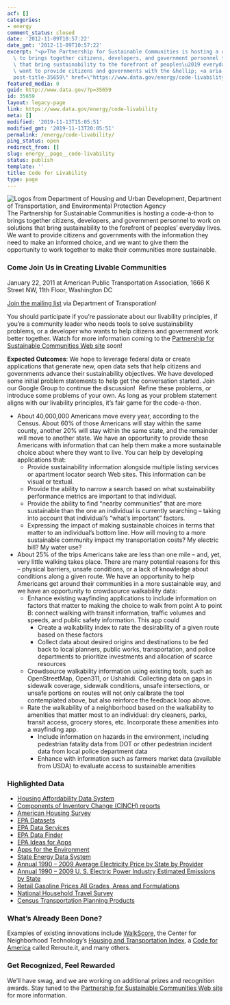 ```yaml
---
acf: []
categories:
- energy
comment_status: closed
date: '2012-11-09T10:57:22'
date_gmt: '2012-11-09T10:57:22'
excerpt: "<p>The Partnership for Sustainable Communities is hosting a code-a-thon\
  \ to brings together citizens, developers, and government personnel to work on solutions\
  \ that bring sustainability to the forefront of peoples\u2019 everyday lives. We\
  \ want to provide citizens and governments with the &hellip; <a aria-describedby=\"\
  post-title-35659\" href=\"https://www.data.gov/energy/code-livability\">Continued</a></p>\n"
featured_media: 0
guid: http://www.data.gov/?p=35659
id: 35659
layout: legacy-page
link: https://www.data.gov/energy/code-livability
meta: []
modified: '2019-11-13T15:05:51'
modified_gmt: '2019-11-13T20:05:51'
permalink: /energy/code-livability/
ping_status: open
redirect_from: []
slug: energy__page__code-livability
status: publish
template: ''
title: Code for Livability
type: page
---
```

![Logos from Department of Housing and Urban Development, Department of Transportation, and Environmental Protection Agency](https://s3.amazonaws.com/bsp-ocsit-prod-east-appdata/datagov/wordpress/2013/10/attachments/partnership_hud_dot3.jpg)The Partnership for Sustainable Communities is hosting a code-a-thon to brings together citizens, developers, and government personnel to work on solutions that bring sustainability to the forefront of peoples’ everyday lives. We want to provide citizens and governments with the information they need to make an informed choice, and we want to give them the opportunity to work together to make their communities more sustainable.

### Come Join Us in Creating Livable Communities

January 22, 2011 at American Public Transportation Association, 1666 K Street NW, 11th Floor, Washington DC

[Join the mailing list](https://public.govdelivery.com/accounts/USDOT/subscriber/new?topic_id=USDOT_57) via Department of Transporation!

You should participate if you’re passionate about our livability principles, if you’re a community leader who needs tools to solve sustainability problems, or a developer who wants to help citizens and government work better together. Watch for more information coming to the [Partnership for Sustainable Communities Web site](http://www.sustainablecommunities.gov/) soon!

**Expected Outcomes**: We hope to leverage federal data or create applications that generate new, open data sets that help citizens and governments advance their sustainability objectives. We have developed some initial problem statements to help get the conversation started. Join our Google Group to continue the discussion!  Refine these problems, or introduce some problems of your own. As long as your problem statement aligns with our livability principles, it’s fair game for the code-a-thon.

* About 40,000,000 Americans move every year, according to the Census. About 60% of those Americans will stay within the same county, another 20% will stay within the same state, and the remainder will move to another state. We have an opportunity to provide these Americans with information that can help them make a more sustainable choice about where they want to live. You can help by developing applications that:
  * Provide sustainability information alongside multiple listing services or apartment locator search Web sites. This information can be visual or textual.
  * Provide the ability to narrow a search based on what sustainability performance metrics are important to that individual.
  * Provide the ability to find “nearby communities” that are more sustainable than the one an individual is currently searching – taking into account that individual’s “what’s important” factors.
  * Expressing the impact of making sustainable choices in terms that matter to an individual’s bottom line. How will moving to a more sustainable community impact my transportation costs? My electric bill? My water use?
* About 25% of the trips Americans take are less than one mile – and, yet, very little walking takes place. There are many potential reasons for this – physical barriers, unsafe conditions, or a lack of knowledge about conditions along a given route. We have an opportunity to help Americans get around their communities in a more sustainable way, and we have an opportunity to crowdsource walkability data:
  * Enhance existing wayfinding applications to include information on factors that matter to making the choice to walk from point A to point B: connect walking with transit information, traffic volumes and speeds, and public safety information. This app could
    * Create a walkability index to rate the desirability of a given route based on these factors
    * Collect data about desired origins and destinations to be fed back to local planners, public works, transportation, and police departments to prioritize investments and allocation of scarce resources
  * Crowdsource walkability information using existing tools, such as OpenStreetMap, Open311, or Ushahidi. Collecting data on gaps in sidewalk coverage, sidewalk conditions, unsafe intersections, or unsafe portions on routes will not only calibrate the tool contemplated above, but also reinforce the feedback loop above.
  * Rate the walkability of a neighborhood based on the walkability to amenities that matter most to an individual: dry cleaners, parks, transit access, grocery stores, etc. Incorporate these amenities into a wayfinding app.
    * Include information on hazards in the environment, including pedestrian fatality data from DOT or other pedestrian incident data from local police department data
    * Enhance with information such as farmers market data (available from USDA) to evaluate access to sustainable amenities

### Highlighted Data

* [Housing Affordability Data System](http://www.huduser.org/portal/datasets/hads/hads.html)
* [Components of Inventory Change (CINCH) reports](http://www.huduser.org/portal/datasets/cinch.html)
* [American Housing Survey](http://www.census.gov/housing/ahs/)
* [EPA Datasets](https://developer.epa.gov/category/data/)
* [EPA Data Services](https://developer.epa.gov/)
* [EPA Data Finder](http://www.epa.gov/data/)
* [EPA Ideas for Apps](https://developer.epa.gov/forums/forum/applications/new-application-ideas/)
* [Apps for the Environment](https://www.challenge.gov/challenge/apps-for-the-environment/)
* [State Energy Data System](http://explore.data.gov/Energy-and-Utilities/State-Energy-Data-System-SEDS-/iqcp-jsks)
* [Annual 1990 – 2009 Average Electricity Price by State by Provider](http://explore.data.gov/Energy-and-Utilities/Annual-1990-2009-Average-Electricity-Price-by-Stat/ye3w-qcvg)
* [Annual 1990 – 2009 U. S. Electric Power Industry Estimated Emissions by State](http://explore.data.gov/Energy-and-Utilities/Annual-1990-2009-U-S-Electric-Power-Industry-Estim/t6sb-8txz)
* [Retail Gasoline Prices All Grades, Areas and Formulations](http://explore.data.gov/Energy-and-Utilities/Retail-Gasoline-Prices-All-Grades-Areas-and-Formul/f67a-puct)
* [National Household Travel Survey](http://nhts.ornl.gov/)
* [Census Transportation Planning Products](http://www.fhwa.dot.gov/planning/census_issues/ctpp/)

### What’s Already Been Done?

Examples of existing innovations include [WalkScore](http://www.walkscore.com/), the Center for Neighborhood Technology’s [Housing and Transportation Index](http://htaindex.cnt.org/), a [Code for America](http://codeforamerica.org/) called Reroute.it, and many others.

### Get Recognized, Feel Rewarded

We’ll have swag, and we are working on additional prizes and recognition awards. Stay tuned to the [Partnership for Sustainable Communities Web site](http://www.sustainablecommunities.gov/) for more information.
